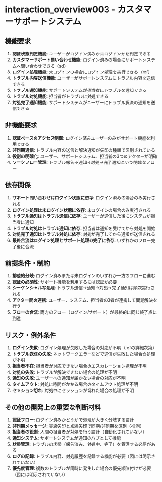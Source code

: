 # interaction_overview003 - カスタマーサポートシステム

## 機能要求
1. **認証状態判定機能**: ユーザーがログイン済みか未ログインかを判定できる
2. **カスタマーサポート問い合わせ機能**: ログイン済みの場合にサポートシステムへ問い合わせできる（sd）
3. **ログイン処理機能**: 未ログインの場合にログイン処理を実行できる（ref）
4. **トラブル内容送信機能**: ユーザーがサポートシステムにトラブル内容を送信できる
5. **トラブル通知機能**: サポートシステムが担当者にトラブルを通知できる
6. **トラブル対処機能**: 担当者がトラブルに対処できる
7. **対処完了通知機能**: サポートシステムがユーザーにトラブル解決の通知を送信できる

## 非機能要求
1. **認証ベースのアクセス制御**: ログイン済みユーザーのみがサポート機能を利用できる
2. **非同期通信**: トラブル内容の送信と解決通知が矢印の種類で区別されている
3. **役割の明確化**: ユーザー、サポートシステム、担当者の3つのアクターが明確
4. **ワークフロー管理**: トラブル報告→通知→対処→完了通知という明確なフロー

## 依存関係
1. **サポート問い合わせはログイン状態に依存**: ログイン済みの場合のみ実行される
2. **ログイン処理は未ログイン状態に依存**: 未ログインの場合のみ実行される
3. **トラブル通知はトラブル送信に依存**: ユーザーが送信した後にシステムが担当者に通知
4. **トラブル対処はトラブル通知に依存**: 担当者は通知を受けてから対処を開始
5. **対処完了通知はトラブル対処に依存**: 対処が完了してから通知が送信される
6. **最終合流はログイン処理とサポート処理の完了に依存**: いずれかのフロー完了後に合流

## 前提条件・制約
1. **排他的分岐**: ログイン済みまたは未ログインのいずれか一方のフローに進む
2. **認証の必須性**: サポート機能を利用するには認証が必要
3. **シーケンシャルな処理**: トラブル送信→通知→対処→完了通知は順次実行される
4. **アクター間の連携**: ユーザー、システム、担当者の3者が連携して問題解決を行う
5. **フローの合流**: 両方のフロー（ログイン/サポート）が最終的に同じ終了点に到達

## リスク・例外条件
1. **ログイン失敗**: ログイン処理が失敗した場合の対応が不明（refの詳細次第）
2. **トラブル送信の失敗**: ネットワークエラーなどで送信が失敗した場合の処理が不明
3. **担当者不在**: 担当者が対応できない場合のエスカレーション処理が不明
4. **対処の失敗**: トラブルが解決できない場合の処理が不明
5. **通知の失敗**: ユーザーへの通知が届かない場合の対応が不明
6. **タイムアウト**: 対処に時間がかかる場合のタイムアウト処理が不明
7. **セッション切れ**: 対処中にセッションが切れた場合の処理が不明

## その他の開発上の重要な判断材料
1. **認証フロー**: ログイン済みかどうかで処理が大きく分岐する設計
2. **非同期メッセージ**: 実線矢印と点線矢印で同期/非同期を区別（推測）
3. **担当者の役割**: 人間の担当者が対処を行う設計（自動化されていない）
4. **通知システム**: サポートシステムが通知のハブとして機能
5. **状態管理**: トラブルの状態（報告済み、対処中、完了）を管理する必要がある
6. **ログの記録**: トラブル内容、対処履歴を記録する機能が必要（図には明示されていない）
7. **優先度管理**: 複数のトラブルが同時に発生した場合の優先順位付けが必要（図には明示されていない）
